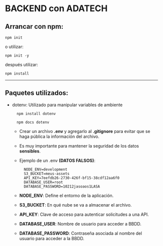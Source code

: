 # BACKEND con ADATECH

## Arrancar con npm:
    npm init
o utilizar:

    npm init -y

después utilizar:

    npm install

----

## Paquetes utilizados:

* dotenv: Utilizado para manipular variables de ambiente

        npm install dotenv

        npm docs dotenv

    - Crear un archivo __.env__ y agregarlo al __.gitignore__ para evitar que se haga pública la información del archivo.
    - Es muy importante para mantener la seguridad de los datos __sensibles__.
    - Ejemplo de un .env __(DATOS FALSOS)__:

            NODE_ENV=development 
            S3_BUCKET=meus-assets
            API_KEY=7eefdb26-2730-426f-bf15-38cdf12aa6f0
            DATABASE_USER=root
            DATABASE_PASSWORD=10212jasoaos1LASA

    - __NODE_ENV__: Define el entorno de la aplicación.
    - __S3_BUCKET__: En qué nube se va a almacenar el archivo.
    - __API_KEY__: Clave de acceso para autenticar solicitudes a una API.
    - __DATABASE_USER__: Nombre de usuario para acceder a BBDD.
    - __DATABASE_PASSWORD__: Contraseña asociada al nombre del usuario para acceder a la BBDD.